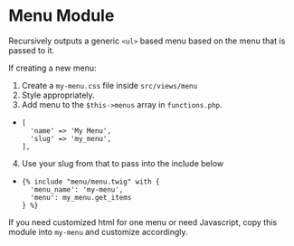 Menu Module
===========

Recursively outputs a generic `<ul>` based menu based on the menu that is passed to it.

If creating a new menu:

1. Create a `my-menu.css` file inside `src/views/menu`
2. Style appropriately.
3. Add menu to the `$this->menus` array in `functions.php`.
  * ```
    [
      'name' => 'My Menu',
      'slug' => 'my_menu',
    ],
    ```
4. Use your slug from that to pass into the include below
  * ```
    {% include "menu/menu.twig" with {
      'menu_name': 'my-menu',
      'menu': my_menu.get_items
    } %}
    ```

If you need customized html for one menu or need Javascript, copy this module into `my-menu` and customize accordingly.
